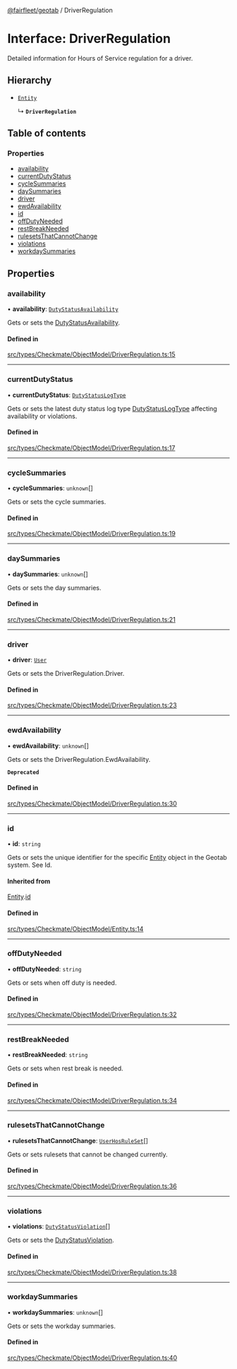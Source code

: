 [@fairfleet/geotab](../README.md) / DriverRegulation

# Interface: DriverRegulation

Detailed information for Hours of Service regulation for a driver.

## Hierarchy

- [`Entity`](Entity.md)

  ↳ **`DriverRegulation`**

## Table of contents

### Properties

- [availability](DriverRegulation.md#availability)
- [currentDutyStatus](DriverRegulation.md#currentdutystatus)
- [cycleSummaries](DriverRegulation.md#cyclesummaries)
- [daySummaries](DriverRegulation.md#daysummaries)
- [driver](DriverRegulation.md#driver)
- [ewdAvailability](DriverRegulation.md#ewdavailability)
- [id](DriverRegulation.md#id)
- [offDutyNeeded](DriverRegulation.md#offdutyneeded)
- [restBreakNeeded](DriverRegulation.md#restbreakneeded)
- [rulesetsThatCannotChange](DriverRegulation.md#rulesetsthatcannotchange)
- [violations](DriverRegulation.md#violations)
- [workdaySummaries](DriverRegulation.md#workdaysummaries)

## Properties

### availability

• **availability**: [`DutyStatusAvailability`](DutyStatusAvailability.md)

Gets or sets the [DutyStatusAvailability](DutyStatusAvailability.md).

#### Defined in

[src/types/Checkmate/ObjectModel/DriverRegulation.ts:15](https://github.com/fairfleet/geotab/blob/ff38bfc/src/types/Checkmate/ObjectModel/DriverRegulation.ts#L15)

___

### currentDutyStatus

• **currentDutyStatus**: [`DutyStatusLogType`](../README.md#dutystatuslogtype)

Gets or sets the latest duty status log type [DutyStatusLogType](../README.md#dutystatuslogtype) affecting availability or violations.

#### Defined in

[src/types/Checkmate/ObjectModel/DriverRegulation.ts:17](https://github.com/fairfleet/geotab/blob/ff38bfc/src/types/Checkmate/ObjectModel/DriverRegulation.ts#L17)

___

### cycleSummaries

• **cycleSummaries**: `unknown`[]

Gets or sets the cycle summaries.

#### Defined in

[src/types/Checkmate/ObjectModel/DriverRegulation.ts:19](https://github.com/fairfleet/geotab/blob/ff38bfc/src/types/Checkmate/ObjectModel/DriverRegulation.ts#L19)

___

### daySummaries

• **daySummaries**: `unknown`[]

Gets or sets the day summaries.

#### Defined in

[src/types/Checkmate/ObjectModel/DriverRegulation.ts:21](https://github.com/fairfleet/geotab/blob/ff38bfc/src/types/Checkmate/ObjectModel/DriverRegulation.ts#L21)

___

### driver

• **driver**: [`User`](User.md)

Gets or sets the DriverRegulation.Driver.

#### Defined in

[src/types/Checkmate/ObjectModel/DriverRegulation.ts:23](https://github.com/fairfleet/geotab/blob/ff38bfc/src/types/Checkmate/ObjectModel/DriverRegulation.ts#L23)

___

### ewdAvailability

• **ewdAvailability**: `unknown`[]

Gets or sets the DriverRegulation.EwdAvailability.

**`Deprecated`**

#### Defined in

[src/types/Checkmate/ObjectModel/DriverRegulation.ts:30](https://github.com/fairfleet/geotab/blob/ff38bfc/src/types/Checkmate/ObjectModel/DriverRegulation.ts#L30)

___

### id

• **id**: `string`

Gets or sets the unique identifier for the specific [Entity](Entity.md) object in the Geotab system. See Id.

#### Inherited from

[Entity](Entity.md).[id](Entity.md#id)

#### Defined in

[src/types/Checkmate/ObjectModel/Entity.ts:14](https://github.com/fairfleet/geotab/blob/ff38bfc/src/types/Checkmate/ObjectModel/Entity.ts#L14)

___

### offDutyNeeded

• **offDutyNeeded**: `string`

Gets or sets when off duty is needed.

#### Defined in

[src/types/Checkmate/ObjectModel/DriverRegulation.ts:32](https://github.com/fairfleet/geotab/blob/ff38bfc/src/types/Checkmate/ObjectModel/DriverRegulation.ts#L32)

___

### restBreakNeeded

• **restBreakNeeded**: `string`

Gets or sets when rest break is needed.

#### Defined in

[src/types/Checkmate/ObjectModel/DriverRegulation.ts:34](https://github.com/fairfleet/geotab/blob/ff38bfc/src/types/Checkmate/ObjectModel/DriverRegulation.ts#L34)

___

### rulesetsThatCannotChange

• **rulesetsThatCannotChange**: [`UserHosRuleSet`](UserHosRuleSet.md)[]

Gets or sets rulesets that cannot be changed currently.

#### Defined in

[src/types/Checkmate/ObjectModel/DriverRegulation.ts:36](https://github.com/fairfleet/geotab/blob/ff38bfc/src/types/Checkmate/ObjectModel/DriverRegulation.ts#L36)

___

### violations

• **violations**: [`DutyStatusViolation`](DutyStatusViolation.md)[]

Gets or sets the [DutyStatusViolation](DutyStatusViolation.md).

#### Defined in

[src/types/Checkmate/ObjectModel/DriverRegulation.ts:38](https://github.com/fairfleet/geotab/blob/ff38bfc/src/types/Checkmate/ObjectModel/DriverRegulation.ts#L38)

___

### workdaySummaries

• **workdaySummaries**: `unknown`[]

Gets or sets the workday summaries.

#### Defined in

[src/types/Checkmate/ObjectModel/DriverRegulation.ts:40](https://github.com/fairfleet/geotab/blob/ff38bfc/src/types/Checkmate/ObjectModel/DriverRegulation.ts#L40)
